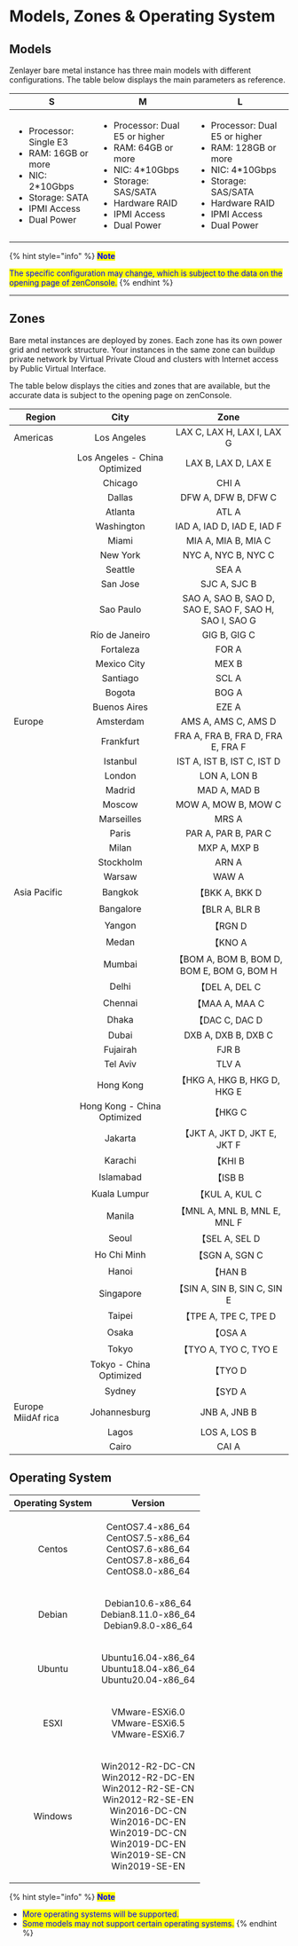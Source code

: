 # Models, Zones & Operating System

## **Models**

Zenlayer bare metal instance has three main models with different configurations. The table below displays the main parameters as reference.

| S                                                                                                                                                   | M                                                                                                                                                                                     | L                                                                                                                                                                                      |
| --------------------------------------------------------------------------------------------------------------------------------------------------- | ------------------------------------------------------------------------------------------------------------------------------------------------------------------------------------- | -------------------------------------------------------------------------------------------------------------------------------------------------------------------------------------- |
| <ul><li>Processor: Single E3</li><li>RAM: 16GB or more</li><li>NIC: 2*10Gbps</li><li>Storage: SATA</li><li>IPMI Access</li><li>Dual Power</li></ul> | <ul><li>Processor: Dual E5 or higher</li><li>RAM: 64GB or more</li><li>NIC: 4*10Gbps</li><li>Storage: SAS/SATA</li><li>Hardware RAID</li><li>IPMI Access</li><li>Dual Power</li></ul> | <ul><li>Processor: Dual E5 or higher</li><li>RAM: 128GB or more</li><li>NIC: 4*10Gbps</li><li>Storage: SAS/SATA</li><li>Hardware RAID</li><li>IPMI Access</li><li>Dual Power</li></ul> |

{% hint style="info" %}
<mark style="color:blue;">**Note**</mark>

<mark style="color:blue;">The specific configuration may change, which is subject to the data on the opening page of zenConsole.</mark>
{% endhint %}

****

## **Zones**

Bare metal instances are deployed by zones. Each zone has its own power grid and network structure. Your instances in the same zone can buildup private network by Virtual Private Cloud and clusters with Internet access by Public Virtual Interface.

The table below displays the cities and zones that are available, but the accurate data is subject to the opening page on zenConsole.

| Region             |              City             |                          Zone                          |
| ------------------ | :---------------------------: | :----------------------------------------------------: |
| Americas           |          Los Angeles          |               LAX C, LAX H, LAX I, LAX G               |
|                    | Los Angeles - China Optimized |                   LAX B, LAX D, LAX E                  |
|                    |            Chicago            |                          CHI A                         |
|                    |             Dallas            |                   DFW A, DFW B, DFW C                  |
|                    |            Atlanta            |                          ATL A                         |
|                    |           Washington          |               IAD A, IAD D, IAD E, IAD F               |
|                    |             Miami             |                   MIA A, MIA B, MIA C                  |
|                    |            New York           |                   NYC A, NYC B, NYC C                  |
|                    |            Seattle            |                          SEA A                         |
|                    |            San Jose           |                      SJC A, SJC B                      |
|                    |           Sao Paulo           | SAO A, SAO B, SAO D, SAO E, SAO F, SAO H, SAO I, SAO G |
|                    |         Río de Janeiro        |                      GIG B, GIG C                      |
|                    |           Fortaleza           |                          FOR A                         |
|                    |          Mexico City          |                          MEX B                         |
|                    |           Santiago            |                         SCL A                          |
|                    |             Bogota            |                          BOG A                         |
|                    |          Buenos Aires         |                          EZE A                         |
| Europe             |           Amsterdam           |                   AMS A, AMS C, AMS D                  |
|                    |           Frankfurt           |            FRA A, FRA B, FRA D, FRA E, FRA F           |
|                    |            Istanbul           |               IST A, IST B, IST C, IST D               |
|                    |             London            |                      LON A, LON B                      |
|                    |             Madrid            |                      MAD A, MAD B                      |
|                    |             Moscow            |                   MOW A, MOW B, MOW C                  |
|                    |           Marseilles          |                          MRS A                         |
|                    |             Paris             |                   PAR A, PAR B, PAR C                  |
|                    |             Milan             |                      MXP A, MXP B                      |
|                    |           Stockholm           |                          ARN A                         |
|                    |             Warsaw            |                          WAW A                         |
| Asia Pacific       |            Bangkok            |                      【BKK A, BKK D                     |
|                    |           Bangalore           |                      【BLR A, BLR B                     |
|                    |             Yangon            |                         【RGN D                         |
|                    |             Medan             |                         【KNO A                         |
|                    |             Mumbai            |        【BOM A, BOM B, BOM D, BOM E, BOM G, BOM H       |
|                    |             Delhi             |                      【DEL A, DEL C                     |
|                    |            Chennai            |                      【MAA A, MAA C                     |
|                    |             Dhaka             |                      【DAC C, DAC D                     |
|                    |             Dubai             |                   DXB A, DXB B, DXB C                  |
|                    |            Fujairah           |                          FJR B                         |
|                    |            Tel Aviv           |                          TLV A                         |
|                    |           Hong Kong           |               【HKG A, HKG B, HKG D, HKG E              |
|                    |  Hong Kong - China Optimized  |                         【HKG C                         |
|                    |            Jakarta            |               【JKT A, JKT D, JKT E, JKT F              |
|                    |            Karachi            |                         【KHI B                         |
|                    |           Islamabad           |                         【ISB B                         |
|                    |          Kuala Lumpur         |                      【KUL A, KUL C                     |
|                    |             Manila            |               【MNL A, MNL B, MNL E, MNL F              |
|                    |             Seoul             |                      【SEL A, SEL D                     |
|                    |          Ho Chi Minh          |                      【SGN A, SGN C                     |
|                    |             Hanoi             |                         【HAN B                         |
|                    |           Singapore           |               【SIN A, SIN B, SIN C, SIN E              |
|                    |             Taipei            |                  【TPE A, TPE C, TPE D                  |
|                    |             Osaka             |                         【OSA A                         |
|                    |             Tokyo             |                  【TYO A, TYO C, TYO E                  |
|                    |    Tokyo - China Optimized    |                         【TYO D                         |
|                    |             Sydney            |                         【SYD A                         |
| Europe MiidAf rica |          Johannesburg         |                      JNB A, JNB B                      |
|                    |             Lagos             |                      LOS A, LOS B                      |
|                    |             Cairo             |                          CAI A                         |



## **Operating System**

| Operating System |                                                                                          Version                                                                                          |
| :--------------: | :---------------------------------------------------------------------------------------------------------------------------------------------------------------------------------------: |
|      Centos      |                                          <p>CentOS7.4-x86_64<br>CentOS7.5-x86_64<br>CentOS7.6-x86_64<br>CentOS7.8-x86_64<br>CentOS8.0-x86_64</p>                                          |
|      Debian      |                                                           <p>Debian10.6-x86_64<br>Debian8.11.0-x86_64<br>Debian9.8.0-x86_64</p>                                                           |
|      Ubuntu      |                                                           <p>Ubuntu16.04-x86_64<br>Ubuntu18.04-x86_64<br>Ubuntu20.04-x86_64</p>                                                           |
|       ESXI       |                                                                 <p>VMware-ESXi6.0<br>VMware-ESXi6.5<br>VMware-ESXi6.7</p>                                                                 |
|      Windows     | <p>Win2012-R2-DC-CN<br>Win2012-R2-DC-EN<br>Win2012-R2-SE-CN<br>Win2012-R2-SE-EN<br>Win2016-DC-CN<br>Win2016-DC-EN<br>Win2019-DC-CN<br>Win2019-DC-EN<br>Win2019-SE-CN<br>Win2019-SE-EN</p> |

{% hint style="info" %}
<mark style="color:blue;">**Note**</mark>

* <mark style="color:blue;">More operating systems will be supported.</mark>&#x20;
* <mark style="color:blue;">Some models may not support certain operating systems.</mark>
{% endhint %}

